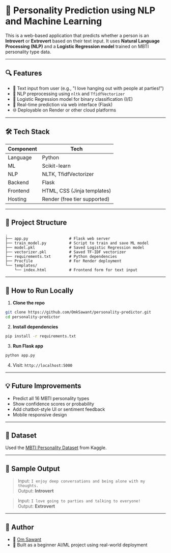 
# 🧠 Personality Prediction using NLP and Machine Learning

This is a web-based application that predicts whether a person is an **Introvert** or **Extrovert** based on their text input. It uses **Natural Language Processing (NLP)** and a **Logistic Regression model** trained on MBTI personality type data.

---

## 🔍 Features

- 🧾 Text input from user (e.g., "I love hanging out with people at parties!")
- 🤖 NLP preprocessing using `nltk` and `TfidfVectorizer`
- 🧠 Logistic Regression model for binary classification (I/E)
- 🧪 Real-time prediction via web interface (Flask)
- 🌐 Deployable on Render or other cloud platforms

---

## 🛠️ Tech Stack

| Component | Tech |
|----------|------|
| Language | Python |
| ML | Scikit-learn |
| NLP | NLTK, TfidfVectorizer |
| Backend | Flask |
| Frontend | HTML, CSS (Jinja templates) |
| Hosting | Render (free tier supported) |

---

## 📁 Project Structure

```
.
├── app.py                  # Flask web server
├── train_model.py          # Script to train and save ML model
├── model.pkl               # Saved Logistic Regression model
├── vectorizer.pkl          # Saved TF-IDF vectorizer
├── requirements.txt        # Python dependencies
├── Procfile                # For Render deployment
└── templates/
    └── index.html          # Frontend form for text input
```

---

## 🚀 How to Run Locally

1. **Clone the repo**
```bash
git clone https://github.com/OmkSawant/personality-predictor.git
cd personality-predictor
```

2. **Install dependencies**
```bash
pip install -r requirements.txt
```

3. **Run Flask app**
```bash
python app.py
```

4. Visit: `http://localhost:5000`

---

## 💡 Future Improvements

- Predict all 16 MBTI personality types
- Show confidence scores or probability
- Add chatbot-style UI or sentiment feedback
- Mobile responsive design

---

## 📄 Dataset

Used the [MBTI Personality Dataset](https://www.kaggle.com/datasets/datasnaek/mbti-type) from Kaggle.

---

## 📸 Sample Output

> Input: `I enjoy deep conversations and being alone with my thoughts.`  
> Output: **Introvert**

> Input: `I love going to parties and talking to everyone!`  
> Output: **Extrovert**

---

## 📌 Author

- 👤 [Om Sawant](https://github.com/OmkSawant)
- 💬 Built as a beginner AI/ML project using real-world deployment
